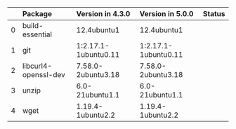<!-- markdown-link-check-disable -->

|    | Package              | Version in 4.3.0     | Version in 5.0.0     | Status   |
|---:|:---------------------|:---------------------|:---------------------|:---------|
|  0 | build-essential      | 12.4ubuntu1          | 12.4ubuntu1          |          |
|  1 | git                  | 1:2.17.1-1ubuntu0.11 | 1:2.17.1-1ubuntu0.11 |          |
|  2 | libcurl4-openssl-dev | 7.58.0-2ubuntu3.18   | 7.58.0-2ubuntu3.18   |          |
|  3 | unzip                | 6.0-21ubuntu1.1      | 6.0-21ubuntu1.1      |          |
|  4 | wget                 | 1.19.4-1ubuntu2.2    | 1.19.4-1ubuntu2.2    |          |